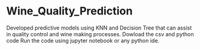 # Wine_Quality_Prediction
Developed predictive models using KNN and Decision Tree that can assist in quality control and wine making processes.
Dowload the csv and python code
Run the code using jupyter notebook or any python ide.
